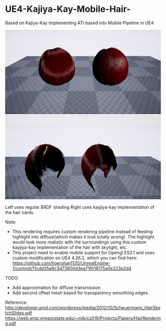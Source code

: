 # UE4-Kajiya-Kay-Mobile-Hair-
Based on Kajiya-Kay Implementing ATI based into Mobile Pipeline in UE4

![alt text](https://github.com/tigershan1130/UE4-Kajiya-Kay-Mobile-Hair-/blob/main/Screenshots/Windows/HighresScreenshot00000.png)
![alt text](https://github.com/tigershan1130/UE4-Kajiya-Kay-Mobile-Hair-/blob/main/Screenshots/Windows/HighresScreenshot00001.png)

Left uses regular BRDF shading
Right uses kayjiya-kay implementation of the hair cards.

Note:
- This rendering requires custom rendering pipeline instead of feeding highlight into diffuse(which makes it look totally wrong). 
The highlight would look more realistic with the surroundings using this custom kayjiya-kay implementation of the hair with skylight, etc.
- This project need to enable mobile support for Opengl ES3.1 and uses custom modification on UE4 4.26.2, which you can find here:
https://github.com/tigershan1130/UnrealEngine-1/commit/11cdd35a9c3d73900d3ea71f018175a0e223e2dd


TODO:
- Add approximation for diffuse transmission
- Add second offset mesh based for transparency smoothing edges.

Reference:
http://developer.amd.com/wordpress/media/2012/10/Scheuermann_HairSketchSlides.pdf
https://web.engr.oregonstate.edu/~mjb/cs519/Projects/Papers/HairRendering.pdf
